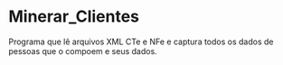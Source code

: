 # Minerar_Clientes
Programa que lê arquivos XML CTe e NFe e captura todos os dados de pessoas que o compoem e seus dados.
